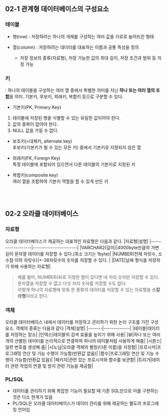 ## 02-1 관계형 데이터베이스의 구성요소
### 테이블    
- 행(row) : 저장하려는 하나의 개체를 구성하는 여러 값을 가로로 늘어뜨린 형태   
- 열(column) : 저장하려는 데이터를 대표하는 이름과 공통 특성을 정의

    -  저장 정보의 종류(자료형), 저장 가능한 값의 최대 길이, 저장 조건과 범위 등 지정 가능

### 키
: 하나의 테이블을 구성하는 여러 열 중에서 특별한 의미를 지닌 **하나 또는 여러 열의 조합**을 의미. 기본키, 후보키, 외래키, 복합키 등으로 구분할 수 있다.   

- 기본키(PK, Primary Key)
1) 테이블에 저장된 행을 식별할 수 있는 유일한 값이어야 한다.
2) 값의 중복이 없어야 한다.
3) NULL 값을 가질 수 없다.

- 보조키(=대체키, alternate key)    
  후보키(기본키가 될 수 있는 모든 키) 중에서 기본키로 지정되지 않은 열

- 외래키(FK, Foreign Key)    
특정 테이블에 포함되어 있으면서 다른 테이블의 기본키로 지정된 키    

- 복합키(composite key)    
여러 열을 조합하여 기본키 역할을 할 수 있게 만든 키
<br>
<br>

## 02-2 오라클 데이터베이스
### 자료형
오라클 데이터베이스가 제공하는 대표적인 자료형은 다음과 같다.
|자료형|설명|
|------------------|----------------------|
|VARCHAR2(길이)|4000byte만큼의 가변 길이 문자열 데이터를 저장할 수 있다.(최소 크기는 1byte)|
|NUMBER(전체 자릿수, 소수점 이하 자릿수)|+-38자릿수의 숫자를 저장할 수 있다. |
|DATE|날짜 형식을 저장하기 위해 사용하는 자료형|
> 예를 들어, NUMBER(4)로 지정한 열이 있다면 네 자리 숫자만 저장할 수 있다. 문자열을 저장할 수 없고 다섯 자리 숫자를 저장할 수도 없다.    
이렇게 하나의 자료형에 맞춰 한 종류의 데이터를 저장할 수 있는 자료형을 **스칼라형**이라고 한다. 

### 객체
오라클 데이터베이스 내에서 데이터를 저장하고 관리하기 위한 논리 구조를 가진 구성 요소. 객체의 종류는 다음과 같다
|객체|설명|
|-------|-------------|
|테이블|데이터를 저장하는 장소|
|인덱스|테이블의 검색 효율을 높이기 위해 사용|
|뷰|하나 또는 여러 개의 선별된 데이터를 논리적으로 연결하여 하나의 테이블처럼 사용하게 해줌|
|시퀀스|일련 번호를 생성해 줌|
|시노님|오라클 객체의 별칭(다른 이름)을 지정함|
|프로시저|프로그래밍 연산 및 기능 수행이 가능함(반환값 없음)|
|함수|프로그래밍 연산 및 기능 수행이 가능함(반환값 있음)|
|패키지|관련 있는 프로시저와 함수를 보관함|
|트리거|데이터 관련 작업의 연결 및 방지 관련 기능을 제공함|

### PL/SQL
- 데이터를 관리하기 위해 복잡한 기능이 필요할 때 기존 SQL만으로 이를 구현하는 것은 다소 한계가 있음    
- PL/SQL은 오라클 데이터베이스가 데이터 관리를 위해 제공하는 별도의 프로그래밍 언어임    


